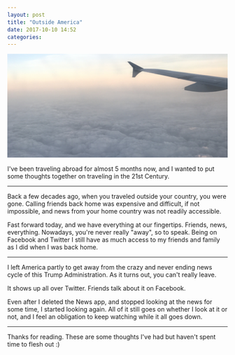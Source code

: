 ```yaml
---
layout: post
title: "Outside America"
date: 2017-10-10 14:52
categories: 
---
```


<div class="pic">
  <img src="../images/flying.JPG" alt="Flying">
</div>

<p></p>

I've been traveling abroad for almost 5 months now, and I wanted to put some thoughts together on traveling in the 21st Century. 

---

Back a few decades ago, when you traveled outside your country, you were gone. Calling friends back home was expensive and difficult, if not impossible, and news from your home country was not readily accessible. 

Fast forward today, and we have everything at our fingertips. Friends, news, everything. Nowadays, you're never really "away", so to speak. Being on Facebook and Twitter I still have as much access to my friends and family as I did when I was back home.

---

I left America partly to get away from the crazy and never ending news cycle of this Trump Administration. As it turns out, you can't really leave. 

It shows up all over Twitter. Friends talk about it on Facebook. 

Even after I deleted the News app, and stopped looking at the news for some time, I started looking again. All of it still goes on whether I look at it or not, and I feel an obligation to keep watching while it all goes down.  

--- 

Thanks for reading. These are some thoughts I've had but haven't spent time to flesh out :) 


